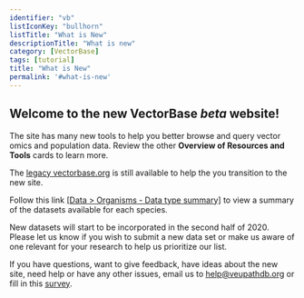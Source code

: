 ```yaml
---
identifier: "vb"
listIconKey: "bullhorn"
listTitle: "What is New"
descriptionTitle: "What is new"
category: [VectorBase]
tags: [tutorial]
title: "What is New"
permalink: '#what-is-new'
---
```


<h2>Welcome to the new VectorBase <I>beta</i> website!</h2>

<p>The site has many new tools to help you better browse and query vector omics and population data.  Review the other <b>Overview of Resources and Tools</b> cards to learn more.</p>

<p>The <a href="https://www.vectorbase.org"><u>legacy vectorbase.org</u></a> is still available to help the you transition to the new site.</p>

<p>Follow this link <a href="/vectorbase.b47/app/search/organism/GenomeDataTypes/result"><u>[Data > Organisms - Data type summary]</u></a> to view a summary of the datasets available for each species.</p>

<p>New datasets will start to be incorporated in the second half of 2020.  Please let us know if you wish to submit a new data set or make us aware of one relevant for your research to help us prioritize our list.</p>

<p>If you have questions, want to give feedback, have ideas about the new site, need help or have any other issues, email us to <a href="/vectorbase.b47/app/contact-us"><u>help@veupathdb.org</u></a> or fill in this <a href="https://upenn.co1.qualtrics.com/jfe/form/SV_3rzHCq7GXOTVbY9"><u>survey</u></a>.</p>  

